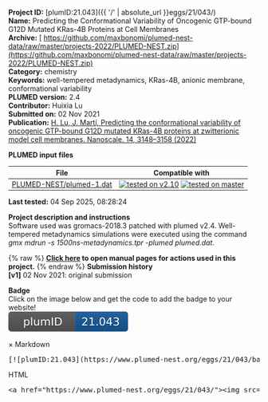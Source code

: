 **Project ID:** [plumID:21.043]({{ '/' | absolute_url }}eggs/21/043/)  
**Name:**  Predicting the Conformational Variability of Oncogenic GTP-bound G12D Mutated KRas-4B Proteins at Cell Membranes  
**Archive:** [ https://github.com/maxbonomi/plumed-nest-data/raw/master/projects-2022/PLUMED-NEST.zip](https://github.com/maxbonomi/plumed-nest-data/raw/master/projects-2022/PLUMED-NEST.zip)  
**Category:**  chemistry  
**Keywords:**  well-tempered metadynamics, KRas-4B, anionic membrane, conformational variability  
**PLUMED version:**  2.4  
**Contributor:**  Huixia Lu  
**Submitted on:** 02 Nov 2021  
**Publication:** [H. Lu, J. Martí, Predicting the conformational variability of oncogenic GTP-bound G12D mutated KRas-4B proteins at zwitterionic model cell membranes. Nanoscale. 14, 3148–3158 (2022)](http://dx.doi.org/10.1039/D1NR07622A)  
  
**PLUMED input files**  
  
| File     | Compatible with |  
|:--------:|:--------:|  
| [PLUMED-NEST/plumed-1.dat](./data/PLUMED-NEST/plumed-1.dat.md) |  [![tested on v2.10](https://img.shields.io/badge/v2.10-passing-green.svg)](data/PLUMED-NEST/plumed-1.dat.plumed.stderr) [![tested on master](https://img.shields.io/badge/master-passing-green.svg)](data/PLUMED-NEST/plumed-1.dat.plumed_master.stderr) |  
  
**Last tested:**  04 Sep 2025, 08:28:24
  
**Project description and instructions**  
Software used was gromacs-2018.3 patched with plumed v2.4. Well-tempered metadynamics simulations were executed using the command *gmx mdrun -s 1500ns-metadynamics.tpr -plumed plumed.dat*.

  
{% raw %}
<b><a href="https://www.plumed.org/doc-master/user-doc/html/actionlist/?actions=FIT_TO_TEMPLATE,METAD,PRINT,FIXEDATOM,TORSION" target="_blank">Click here</a> to open manual pages for actions used in this project.</b>
{% endraw %}
**Submission history**  
**[v1]** 02 Nov 2021: original submission  
  
**Badge**  
Click on the image below and get the code to add the badge to your website!  
<img src="./badge.svg" alt="plumeDnest:21.043" id="myBtn" class="badge">
<div id="myModal" class="modal">
  <div class="modal-content">
    <span class="close">&times;</span>
    Markdown<pre>[![plumID:21.043](https://www.plumed-nest.org/eggs/21/043/badge.svg)](https://www.plumed-nest.org/eggs/21/043/)</pre>
    HTML<pre>&lt;a href="https://www.plumed-nest.org/eggs/21/043/"&gt;&lt;img src="https://www.plumed-nest.org/eggs/21/043/badge.svg" alt="plumID:21.043"&gt;&lt;/a&gt;</pre>
  </div>
</div>
